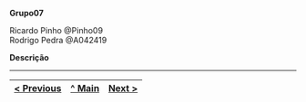 ﻿**Grupo07**

Ricardo Pinho @Pinho09</br>
Rodrigo Pedra @A042419

**Descrição**

---
[< Previous](Relatório2.md) | [^ Main](../../../) | [Next >](Relatório4.md)
:--- | :---: | ---: 